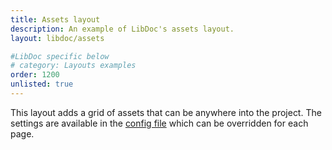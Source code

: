 ```yaml
---
title: Assets layout
description: An example of LibDoc's assets layout.
layout: libdoc/assets

#LibDoc specific below
# category: Layouts examples
order: 1200
unlisted: true
---
```


This layout adds a grid of assets that can be anywhere into the project. The settings are available in the [config file](libdoc-config.html#assets) which can be overridden for each page.


